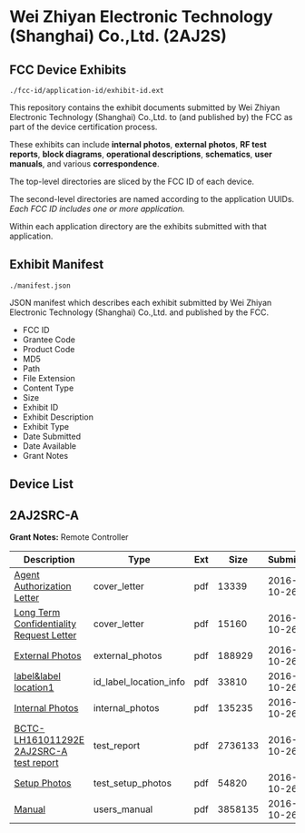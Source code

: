 # Wei Zhiyan Electronic Technology (Shanghai) Co.,Ltd. (2AJ2S)
## FCC Device Exhibits

```
./fcc-id/application-id/exhibit-id.ext
```

This repository contains the exhibit documents submitted by Wei Zhiyan Electronic Technology (Shanghai) Co.,Ltd. to (and published by) the FCC as part of the device certification process.

These exhibits can include **internal photos**, **external photos**, **RF test reports**, **block diagrams**, **operational descriptions**, **schematics**, **user manuals**, and various **correspondence**.

The top-level directories are sliced by the FCC ID of each device.

The second-level directories are named according to the application UUIDs. *Each FCC ID includes one or more application.*

Within each application directory are the exhibits submitted with that application. 

## Exhibit Manifest

```
./manifest.json
```

JSON manifest which describes each exhibit submitted by Wei Zhiyan Electronic Technology (Shanghai) Co.,Ltd. and published by the FCC.

- FCC ID
- Grantee Code
- Product Code
- MD5
- Path
- File Extension
- Content Type
- Size
- Exhibit ID
- Exhibit Description
- Exhibit Type
- Date Submitted
- Date Available
- Grant Notes

## Device List
## 2AJ2SRC-A
**Grant Notes:** Remote Controller

| Description | Type | Ext | Size | Submitted | Available |
| ----------- | ---- | --- | ---- | --------- | --------- |
| [Agent Authorization Letter](2AJ2SRC-A/0e6331403ecb9b2494bf7b4ba93fa90a/3175999.pdf) | cover_letter | pdf | 13339 | 2016-10-26 | 2016-10-26 |
| [Long Term Confidentiality Request Letter](2AJ2SRC-A/0e6331403ecb9b2494bf7b4ba93fa90a/3176006.pdf) | cover_letter | pdf | 15160 | 2016-10-26 | 2016-10-26 |
| [External Photos](2AJ2SRC-A/0e6331403ecb9b2494bf7b4ba93fa90a/3176003.pdf) | external_photos | pdf | 188929 | 2016-10-26 | 2016-10-26 |
| [label&label location1](2AJ2SRC-A/0e6331403ecb9b2494bf7b4ba93fa90a/3176005.pdf) | id_label_location_info | pdf | 33810 | 2016-10-26 | 2016-10-26 |
| [Internal Photos](2AJ2SRC-A/0e6331403ecb9b2494bf7b4ba93fa90a/3176004.pdf) | internal_photos | pdf | 135235 | 2016-10-26 | 2016-10-26 |
| [BCTC-LH161011292E 2AJ2SRC-A test report](2AJ2SRC-A/0e6331403ecb9b2494bf7b4ba93fa90a/3176000.pdf) | test_report | pdf | 2736133 | 2016-10-26 | 2016-10-26 |
| [Setup Photos](2AJ2SRC-A/0e6331403ecb9b2494bf7b4ba93fa90a/3176010.pdf) | test_setup_photos | pdf | 54820 | 2016-10-26 | 2016-10-26 |
| [Manual](2AJ2SRC-A/0e6331403ecb9b2494bf7b4ba93fa90a/3176007.pdf) | users_manual | pdf | 3858135 | 2016-10-26 | 2016-10-26 |
